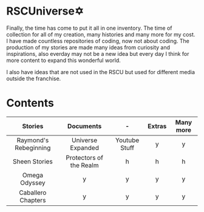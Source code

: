 # RSCUniverse✡️
Finally, the time has come to put it all in one inventory. The time of collection for all of my creation, many histories and many more for my cost. I have made countless repositories of coding, now not about coding. The production of my stories are made many ideas from curiosity and inspirations, also everday may not be a new idea but every day I think for more content to expand this wonderful world.

I also have ideas that are not used in the RSCU but used for different media outside the franchise.
# Contents
| **Stories** | **Documents** | **-** | **Extras** | **Many more** | 
| :---:         |     :---:      |          :---: | :---: |          :---: |
|  Raymond's Rebeginning  | Universe Expanded  | Youtube Stuff |  y| y |
|  Sheen Stories    | Protectors of the Realm   |   h    | h | h |
| Omega Odyssey     |    y     |   y    |  y|  y|
| Caballero Chapters       |   y    | y |  y |  y |
